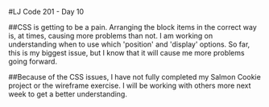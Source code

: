 #LJ Code 201 - Day 10

##CSS is getting to be a pain.  Arranging the block items in the correct way is, at times, causing more problems than not.  I am working on understanding when to use which 'position' and 'display' options.  So far, this is my biggest issue, but I know that it will cause me more problems going forward.

##Because of the CSS issues, I have not fully completed my Salmon Cookie project or the wireframe exercise.  I will be working with others more next week to get a better understanding.
